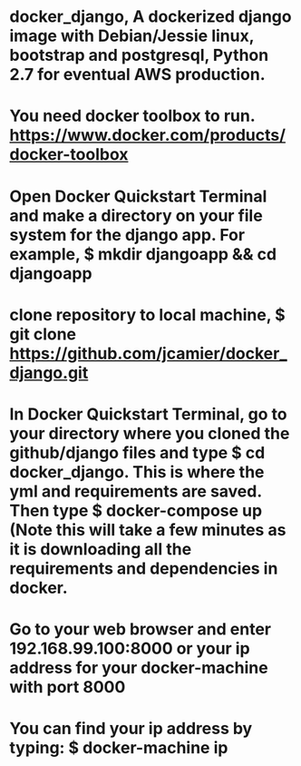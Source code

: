# docker_django, A dockerized django image with Debian/Jessie linux, bootstrap and postgresql, Python 2.7 for eventual AWS production.
# You need docker toolbox to run. https://www.docker.com/products/docker-toolbox
# Open Docker Quickstart Terminal and make a directory on your file system for the django app. For example, $ mkdir djangoapp && cd djangoapp
# clone repository to local machine, $ git clone https://github.com/jcamier/docker_django.git
# In Docker Quickstart Terminal, go to your directory where you cloned the github/django files and type $ cd docker_django. This is where the yml and requirements are saved. Then type $ docker-compose up (Note this will take a few minutes as it is downloading all the requirements and dependencies in docker.
# Go to your web browser and enter 192.168.99.100:8000 or your ip address for your docker-machine with port 8000
# You can find your ip address by typing: $ docker-machine ip
